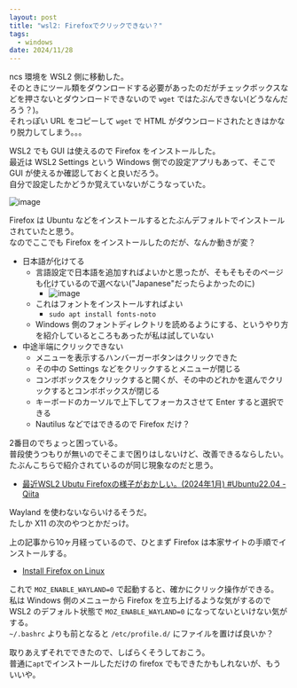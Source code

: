 ```yaml
---
layout: post
title: "wsl2: Firefoxでクリックできない？"
tags:
  - windows
date: 2024/11/28
---
```


ncs 環境を WSL2 側に移動した。  
そのときにツール類をダウンロードする必要があったのだがチェックボックスなどを押さないとダウンロードできないので `wget` ではたぶんできない(どうなんだろう？)。  
それっぽい URL をコピーして `wget` で HTML がダウンロードされたときはかなり脱力してしまう。。。

WSL2 でも GUI は使えるので Firefox をインストールした。  
最近は WSL2 Settings という Windows 側での設定アプリもあって、そこで GUI が使えるか確認しておくと良いだろう。  
自分で設定したかどうか覚えていないがこうなっていた。

![image](20241128a-1.png)

Firefox は Ubuntu などをインストールするとたぶんデフォルトでインストールされていたと思う。  
なのでここでも Firefox をインストールしたのだが、なんか動きが変？

* 日本語が化けてる
  * 言語設定で日本語を追加すればよいかと思ったが、そもそもそのページも化けているので選べない("Japanese"だったらよかったのに)
    * ![image](20241128a-2.png)
  * これはフォントをインストールすればよい
    * `sudo apt install fonts-noto`
  * Windows 側のフォントディレクトリを読めるようにする、というやり方を紹介しているところもあったが私は試していない
* 中途半端にクリックできない
  * メニューを表示するハンバーガーボタンはクリックできた
  * その中の Settings などをクリックするとメニューが閉じる
  * コンボボックスをクリックすると開くが、その中のどれかを選んでクリックするとコンボボックスが閉じる
  * キーボードのカーソルで上下してフォーカスさせて Enter すると選択できる
  * Nautilus などではできるので Firefox だけ？

2番目のでちょっと困っている。  
普段使うつもりが無いのでそこまで困りはしないけど、改善できるならしたい。  
たぶんこちらで紹介されているのが同じ現象なのだと思う。

* [最近WSL2 Ubutu Firefoxの様子がおかしい。(2024年1月) #Ubuntu22.04 - Qiita](https://qiita.com/mt08/items/625780063e75fefd882e)

Wayland を使わないならいけるそうだ。  
たしか X11 の次のやつとかだっけ。

上の記事から10ヶ月経っているので、ひとまず Firefox は本家サイトの手順でインストールする。

* [Install Firefox on Linux](https://support.mozilla.org/en-US/kb/install-firefox-linux)

これで `MOZ_ENABLE_WAYLAND=0` で起動すると、確かにクリック操作ができる。  
私は Windows 側のメニューから Firefox を立ち上げるような気がするので WSL2 のデフォルト状態で `MOZ_ENABLE_WAYLAND=0` になってないといけない気がする。  
`~/.bashrc` よりも前となると `/etc/profile.d/` にファイルを置けば良いか？  

取りあえずそれでできたので、しばらくそうしておこう。  
普通に`apt`でインストールしただけの firefox でもできたかもしれないが、もういいや。
